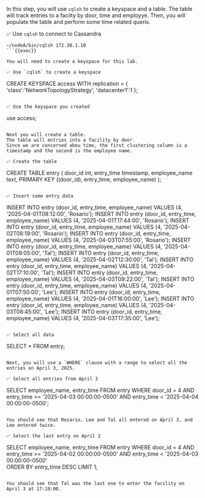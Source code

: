 In this step, you will use `cqlsh` to create a keyspace and a table.
The table will track entries to a facilty by door, time and employye.
Then, you will populate the table and perform some time related queris.

✅ Use `cqlsh` to connect to Cassandra
```
~/nodeA/bin/cqlsh 172.30.1.10
```{{exec}}

You will need to create a keyspace for this lab.

✅ Use `cqlsh` to create a keyspace
```
CREATE KEYSPACE access WITH replication = {
  'class':'NetworkTopologyStrategy',
  'datacenter1':1
};
```{{exec}}

✅ Use the keyspace you created
```
use access;
```{{exec}}

Next you will create a table.
The table will entries into a facility by door.
Since we are concerned abou time, the first clustering column is a timestamp and the second is the employee name.

✅ Create the table
```
CREATE TABLE entry (
  door_id int,
  entry_time timestamp,
  employee_name text,
  PRIMARY KEY ((door_id), entry_time, employee_name)
);
```{{exec}}

✅ Insert some entry data
```
INSERT INTO entry (door_id, entry_time, employee_name) VALUES (4, '2025-04-01T08:12:00', 'Rosario');
INSERT INTO entry (door_id, entry_time, employee_name) VALUES (4, '2025-04-01T17:44:00', 'Rosario');
INSERT INTO entry (door_id, entry_time, employee_name) VALUES (4, '2025-04-02T08:19:00', 'Rosario');
INSERT INTO entry (door_id, entry_time, employee_name) VALUES (4, '2025-04-03T07:55:00', 'Rosario');
INSERT INTO entry (door_id, entry_time, employee_name) VALUES (4, '2025-04-01T09:05:00', 'Tal');
INSERT INTO entry (door_id, entry_time, employee_name) VALUES (4, '2025-04-02T12:30:00', 'Tal');
INSERT INTO entry (door_id, entry_time, employee_name) VALUES (4, '2025-04-02T17:10:00', 'Tal');
INSERT INTO entry (door_id, entry_time, employee_name) VALUES (4, '2025-04-03T09:22:00', 'Tal');
INSERT INTO entry (door_id, entry_time, employee_name) VALUES (4, '2025-04-01T07:50:00', 'Lee');
INSERT INTO entry (door_id, entry_time, employee_name) VALUES (4, '2025-04-01T16:00:00', 'Lee');
INSERT INTO entry (door_id, entry_time, employee_name) VALUES (4, '2025-04-03T08:45:00', 'Lee');
INSERT INTO entry (door_id, entry_time, employee_name) VALUES (4, '2025-04-03T17:35:00', 'Lee');
```{{exec}}

✅ Select all data
```
SELECT * FROM entry;
```{{exec}}

Next, you will use a `WHERE` clause with a range to select all the entries on April 3, 2025.

✅ Select all entries from April 3
```
SELECT employee_name, entry_time
FROM entry
WHERE door_id = 4
  AND entry_time >= '2025-04-03 00:00:00-0500'
  AND entry_time <  '2025-04-04 00:00:00-0500';
```{{exec}}

You should see that Rosario, Lee and Tal all entered on April 3, and Lee entered twice.

✅ Select the last entry on April 2
```
SELECT employee_name, entry_time
FROM entry
WHERE door_id = 4
  AND entry_time >= '2025-04-02 00:00:00-0500'
  AND entry_time <  '2025-04-03 00:00:00-0500'  
  ORDER BY entry_time DESC LIMIT 1;
```{{exec}}

You should see that Tal was the last one to enter the facility on April 3 at 17:10:00.

